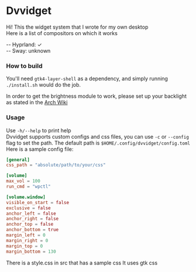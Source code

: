 # Dvvidget 
Hi! This the widget system that I wrote for my own desktop <br />
Here is a list of compositors on which it works

-- Hyprland: ✓ <br />
-- Sway: unknown <br />

### How to build
You'll need ```gtk4-layer-shell``` as a dependency, 
and simply running ```./install.sh``` would do the job.

In order to get the brightness module to work, please set up your backlight as stated in the [Arch Wiki](https://wiki.archlinux.org/title/Backlight)

### Usage
Use ```-h/--help``` to print help <br />
Dvvidget supports custom configs and css files,
you can use ```-c``` or ```--config``` flag to set the path. The default path is ```$HOME/.config/dvvidget/config.toml```
<br />
Here is a sample config file:
```toml
[general]
css_path = "absolute/path/to/your/css"

[volume]
max_vol = 100
run_cmd = "wpctl"

[volume.window]
visible_on_start = false
exclusive = false
anchor_left = false
anchor_right = false
anchor_top = false
anchor_bottom = true
margin_left = 0
margin_right = 0
margin_top = 0
margin_bottom = 130
```
There is a style.css in src that has a sample css
It uses gtk css
